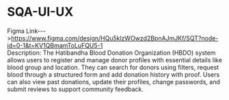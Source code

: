 # SQA-UI-UX
Figma Link--->https://www.figma.com/design/HQu5klzWOwzd2BpnAJmJKf/SQT?node-id=0-1&t=KV1QBmamToLuFQU5-1 <br>
Description:
The Hatibandha Blood Donation Organization (HBDO) system allows users to register and manage donor profiles with essential details like blood group and location. They can search for donors using filters, request blood through a structured form and add donation history with proof. Users can also view past donations, update their profiles, change passwords, and submit reviews to support community feedback.
